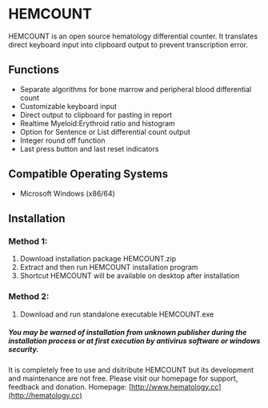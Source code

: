# HEMCOUNT

HEMCOUNT is an open source hematology differential counter. It translates direct keyboard input into clipboard output to prevent transcription error.

## Functions
* Separate algorithms for bone marrow and peripheral blood differential count
* Customizable keyboard input
* Direct output to clipboard for pasting in report
* Realtime Myeloid:Erythroid ratio and histogram
* Option for Sentence or List differential count output
* Integer round off function
* Last press button and last reset indicators

## Compatible Operating Systems
* Microsoft Windows (x86/64)

## Installation
### Method 1:
1. Download installation package HEMCOUNT.zip
2. Extract and then run HEMCOUNT installation program
3. Shortcut HEMCOUNT will be available on desktop after installation

### Method 2:
1. Download and run standalone executable HEMCOUNT.exe

##### **You may be warned of installation from unknown publisher during the installation process or at first execution by antivirus software or windows security.**

It is completely free to use and dsitribute HEMCOUNT but its development and maintenance are not free. Please visit our homepage for support, feedback and donation.
Homepage: [http://www.hematology.cc](http://hematology.cc)
